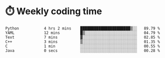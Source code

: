 
# :stopwatch: Weekly coding time
<!--START_SECTION:waka-->

```text
Python           4 hrs 2 mins    ██████████████████████▒░░   89.79 %
YAML             12 mins         █▒░░░░░░░░░░░░░░░░░░░░░░░   04.79 %
Text             7 mins          ▓░░░░░░░░░░░░░░░░░░░░░░░░   02.85 %
C++              3 mins          ▒░░░░░░░░░░░░░░░░░░░░░░░░   01.35 %
C                1 min           ░░░░░░░░░░░░░░░░░░░░░░░░░   00.55 %
Java             0 secs          ░░░░░░░░░░░░░░░░░░░░░░░░░   00.28 %
```

<!--END_SECTION:waka-->


<!-- <p> <img src="https://github-readme-stats.vercel.app/api?username=cozgerest&show_icons=true&hide_border=false" />  </p> -->

